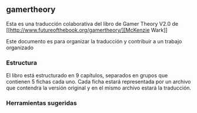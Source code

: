 ## gamertheory

Esta es una traducción colaborativa del libro de Gamer Theory V2.0 de [[http://www.futureofthebook.org/gamertheory/][McKenzie Wark]]

Este documento es para organizar la traducción y contribuir a un trabajo organizado

### Estructura
El libro está estructurado en 9 capítulos, separados en grupos que contienen 5 fichas cada uno.
Cada ficha estará representada por un archivo que contendra la versión original y en el mismo archivo estará la traducción.

### Herramientas sugeridas

### 
